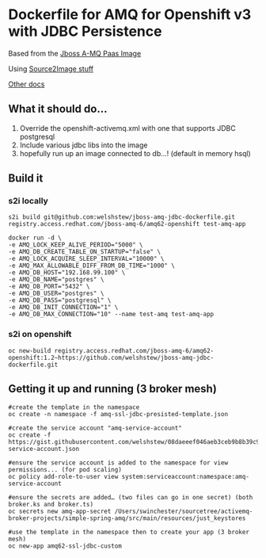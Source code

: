 # Dockerfile for AMQ for Openshift v3 with JDBC Persistence

Based from the [Jboss A-MQ Paas Image](https://docs.openshift.com/enterprise/3.1/using_images/xpaas_images/a_mq.html)

Using [Source2Image stuff](https://github.com/openshift/source-to-image)

[Other docs](https://docs.openshift.com/enterprise/3.0/creating_images/s2i.html)

## What it should do...

1.  Override the openshift-activemq.xml with one that supports JDBC postgresql
2.  Include various jdbc libs into the image
3.  hopefully run up an image connected to db...! (default in memory hsql)


## Build it

### s2i locally

	s2i build git@github.com:welshstew/jboss-amq-jdbc-dockerfile.git registry.access.redhat.com/jboss-amq-6/amq62-openshift test-amq-app

	docker run -d \
	-e AMQ_LOCK_KEEP_ALIVE_PERIOD="5000" \
	-e AMQ_DB_CREATE_TABLE_ON_STARTUP="false" \
	-e AMQ_LOCK_ACQUIRE_SLEEP_INTERVAL="10000" \
	-e AMQ_MAX_ALLOWABLE_DIFF_FROM_DB_TIME="1000" \
	-e AMQ_DB_HOST="192.168.99.100" \
	-e AMQ_DB_NAME="postgres" \
	-e AMQ_DB_PORT="5432" \
	-e AMQ_DB_USER="postgres" \
	-e AMQ_DB_PASS="postgresql" \
	-e AMQ_DB_INIT_CONNECTION="1" \
	-e AMQ_DB_MAX_CONNECTION="10" --name test-amq test-amq-app

### s2i on openshift

	oc new-build registry.access.redhat.com/jboss-amq-6/amq62-openshift:1.2~https://github.com/welshstew/jboss-amq-jdbc-dockerfile.git

## Getting it up and running (3 broker mesh)	

	#create the template in the namespace
	oc create -n namespace -f amq-ssl-jdbc-presisted-template.json

	#create the service account "amq-service-account"
	oc create -f https://gist.githubusercontent.com/welshstew/08daeeef046aeb3ceb9b8b39c9e0d243/raw/1c9535126b57ab7c8adc4ae0859583c20c25eca9/amq-service-account.json

	#ensure the service account is added to the namespace for view permissions... (for pod scaling)
	oc policy add-role-to-user view system:serviceaccount:namespace:amq-service-account

	#ensure the secrets are added… (two files can go in one secret) (both broker.ks and broker.ts)
	oc secrets new amq-app-secret /Users/swinchester/sourcetree/activemq-broker-projects/simple-spring-amq/src/main/resources/just_keystores

	#use the template in the namespace then to create your app (3 broker mesh)
	oc new-app amq62-ssl-jdbc-custom




